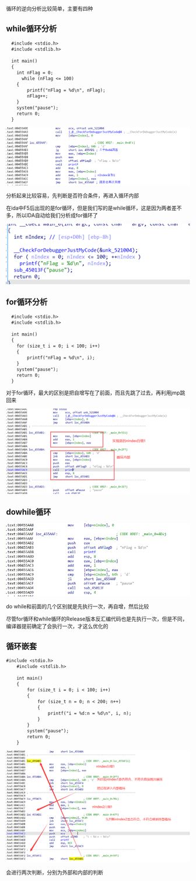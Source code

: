 循环的逆向分析比较简单，主要有四种

while循环分析
---

      #include <stdio.h>
      #include <stdlib.h>

      int main()
      {
      	int nFlag = 0;
	      while (nFlag <= 100)
      	{
      		printf("nFlag = %d\n", nFlag);
       		nFlag++;
      	}
      	system("pause");
      	return 0;
      }

![](https://github.com/Whitebird0/tuchuang/blob/main/QQ%E6%88%AA%E5%9B%BE20211002153326.png)

分析起来比较容易，先判断是否符合条件，再进入循环内部

在ida中F5后出现的是for循环，但是我们写的是while循环，这是因为两者差不多，所以IDA自动给我们分析成for循环了

![](https://github.com/Whitebird0/tuchuang/blob/main/QQ%E6%88%AA%E5%9B%BE20211002153336.png)

for循环分析
---
      #include <stdio.h>
      #include <stdlib.h>

      int main()
      {
      	for (size_t i = 0; i < 100; i++)
      	{
	      	printf("nFlag = %d\n", i);
      	}
      	system("pause");
      	return 0;
      }
      
对于for循环，最大的区别是把自增写在了前面，而且先跳了过去，再利用jmp跳回来

![](https://raw.githubusercontent.com/Whitebird0/tuchuang/main/QQ%E6%88%AA%E5%9B%BE20211002160631.png)

dowhile循环
---

![](https://raw.githubusercontent.com/Whitebird0/tuchuang/main/QQ%E6%88%AA%E5%9B%BE20211002202331.png)

do while和前面的几个区别就是先执行一次，再自增，然后比较

尽管for循环和while循环的Release版本反汇编代码也是先执行一次，但是不同，编译器提前确定了会执行一次，才这么优化的

循环嵌套
---
    #include <stdio.h>
		#include <stdlib.h>
		
		int main()
		{
			for (size_t i = 0; i < 100; i++)
			{
				for (size_t n = 0; n < 200; n++)
				{
					printf("i = %d:n = %d\n", i, n);
				}
			}
			system("pause");
			return 0;
		}
    
    
![](https://raw.githubusercontent.com/Whitebird0/tuchuang/main/QQ%E6%88%AA%E5%9B%BE20211002203145.png)

会进行两次判断，分别为外部和内部的判断

